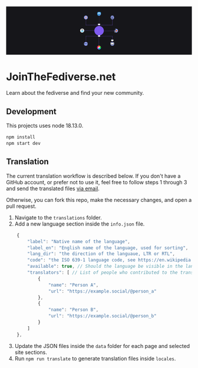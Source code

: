 ![Logos of various fediverse platforms arranged in a circle, with little envelopes being sent between them.](public/images/images/fedi-920x240.png)
# JoinTheFediverse.net

Learn about the fediverse and find your new community.
## Development

This projects uses node 18.13.0.

```sh
npm install
npm start dev
```

## Translation

The current translation workflow is described below. If you don't have a GitHub account, or prefer not to use it, feel free to follow steps 1 through 3 and send the translated files [via email](https://stefanbohacek.com/contact/).

Otherwise, you can fork this repo, make the necessary changes, and open a pull request.

1. Navigate to the `translations` folder.
2. Add a new language section inside the `info.json` file.

```js
    {
        "label": "Native name of the language",
        "label_en": "English name of the language, used for sorting",
        "lang_dir": "the direction of the languaue, LTR or RTL",
        "code": "the ISO 639-1 language code, see https://en.wikipedia.org/wiki/List_of_ISO_639-1_codes",
        "available": true, // Should the language be visible in the language picker? true or false
        "translators": [ // List of people who contributed to the translation
            {
                "name": "Person A",
                "url": "https://example.social/@person_a"
            },
            {
                "name": "Person B",
                "url": "https://example.social/@person_b"
            }
        ]
    },
```
3. Update the JSON files inside the `data` folder for each page and selected site sections.
4. Run `npm run translate` to generate translation files inside `locales`.
